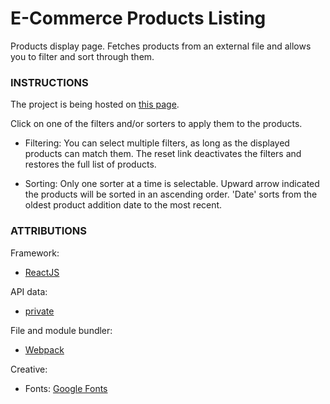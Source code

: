 # E-Commerce Products Listing

Products display page. Fetches products from an external file and allows you to filter and sort through them.

### INSTRUCTIONS

The project is being hosted on [this page](https://sunnyanna.github.io/products_listing/dest/).

Click on one of the filters and/or sorters to apply them to the products.

* Filtering:
   You can select multiple filters, as long as the displayed products can match them.
   The reset link deactivates the filters and restores the full list of products.


* Sorting:
   Only one sorter at a time is selectable.
   Upward arrow indicated the products will be sorted in an ascending order.
   'Date' sorts from the oldest product addition date to the most recent.

### ATTRIBUTIONS

Framework:
- [ReactJS](https://facebook.github.io/react)

API data:
- [private](http://sneakpeeq-sites.s3.amazonaws.com/interviews/ce/feeds/store.js)

File and module bundler:
- [Webpack](https://webpack.github.io)

Creative:
- Fonts: [Google Fonts](https://fonts.google.com)
